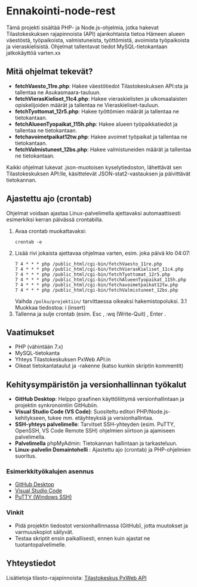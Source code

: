 # Ennakointi-node-rest

Tämä projekti sisältää PHP- ja Node.js-ohjelmia, jotka hakevat Tilastokeskuksen rajapinnoista (API) ajankohtaista tietoa Hämeen alueen väestöstä, työpaikoista, valmistuneista, työttömistä, avoimista työpaikoista ja vieraskielisistä. Ohjelmat tallentavat tiedot MySQL-tietokantaan jatkokäyttöä varten.xx

## Mitä ohjelmat tekevät?
- **fetchVaesto_11re.php**: Hakee väestötiedot Tilastokeskuksen API:sta ja tallentaa ne Asukasmaara-tauluun.
- **fetchVierasKieliset_11c4.php**: Hakee vieraskielisten ja ulkomaalaisten opiskelijoiden määrät ja tallentaa ne Vieraskieliset-tauluun.
- **fetchTyottomat_12r5.php**: Hakee työttömien määrät ja tallentaa ne tietokantaan.
- **fetchAlueenTyopaikat_115h.php**: Hakee alueen työpaikkatiedot ja tallentaa ne tietokantaan.
- **fetchavoimetpaikat12tw.php**: Hakee avoimet työpaikat ja tallentaa ne tietokantaan.
- **fetchValmistuneet_12bs.php**: Hakee valmistuneiden määrät ja tallentaa ne tietokantaan.

Kaikki ohjelmat lukevat .json-muotoisen kyselytiedoston, lähettävät sen Tilastokeskuksen API:lle, käsittelevät JSON-stat2-vastauksen ja päivittävät tietokannan.

## Ajastettu ajo (crontab)
Ohjelmat voidaan ajastaa Linux-palvelimella ajettavaksi automaattisesti esimerkiksi kerran päivässä crontabilla.

1. Avaa crontab muokattavaksi:
   ```
   crontab -e
   ```
2. Lisää rivi jokaista ajettavaa ohjelmaa varten, esim. joka päivä klo 04:07:
   ```
   7 4 * * * php /public_html/cgi-bin/fetchVaesto_11re.php
   7 4 * * * php /public_html/cgi-bin/fetchVierasKieliset_11c4.php
   7 4 * * * php /public_html/cgi-bin/fetchTyottomat_12r5.php
   7 4 * * * php /public_html/cgi-bin/fetchAlueenTyopaikat_115h.php
   7 4 * * * php /public_html/cgi-bin/fetchavoimetpaikat12tw.php
   7 4 * * * php /public_html/cgi-bin/fetchValmistuneet_12bs.php
   ```
   Vaihda `/polku/projektiin/` tarvittaessa oikeaksi hakemistopoluksi.
3.1 Muokkaa tiedostoa: i (insert)
3. Tallenna ja sulje crontab (esim. Esc , :wq (Write-Quit) , Enter .

## Vaatimukset
- PHP (vähintään 7.x)
- MySQL-tietokanta
- Yhteys Tilastokeskuksen PxWeb API:in
- Oikeat tietokantataulut ja -rakenne (katso kunkin skriptin kommentit)

## Kehitysympäristön ja versionhallinnan työkalut

- **GitHub Desktop**: Helppo graafinen käyttöliittymä versionhallintaan ja projektin synkronointiin GitHubiin.
- **Visual Studio Code (VS Code)**: Suositeltu editori PHP/Node.js-kehitykseen, tukee mm. etäyhteyksiä ja versionhallintaa.
- **SSH-yhteys palvelimelle**: Tarvitset SSH-yhteyden (esim. PuTTY, OpenSSH, VS Code Remote SSH) ohjelmien siirtoon ja ajamiseen palvelimella.
- **Palvelimella** phpMyAdmin: Tietokannan hallintaan ja tarkasteluun.
- **Linux-palvelin Domaintohelli** : Ajastettu ajo (crontab) ja PHP-ohjelmien suoritus.

### Esimerkkityökalujen asennus
- [GitHub Desktop](https://desktop.github.com/)
- [Visual Studio Code](https://code.visualstudio.com/)
- [PuTTY (Windows SSH)](https://www.putty.org/)

### Vinkit
- Pidä projektin tiedostot versionhallinnassa (GitHub), jotta muutokset ja varmuuskopiot säilyvät.
- Testaa skriptit ensin paikallisesti, ennen kuin ajastat ne tuotantopalvelimelle.

## Yhteystiedot
Lisätietoja tilasto-rajapinnoista: [Tilastokeskus PxWeb API](https://stat.fi/tilastot/pxweb)
